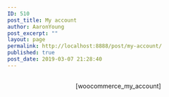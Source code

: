 ```yaml
---
ID: 510
post_title: My account
author: AaronYoung
post_excerpt: ""
layout: page
permalink: http://localhost:8888/post/my-account/
published: true
post_date: 2019-03-07 21:28:40
---
```

<div id="pl-510"  class="panel-layout" ><div id="pg-510-0"  class="panel-grid panel-no-style" ><div id="pgc-510-0-0"  class="panel-grid-cell"  data-weight="1" ><div id="panel-510-0-0-0" class="so-panel widget widget_sow-editor panel-first-child panel-last-child" data-index="0" data-style="{&quot;background_image_attachment&quot;:false,&quot;background_display&quot;:&quot;tile&quot;,&quot;animation_once&quot;:&quot;&quot;}" ><div class="so-widget-sow-editor so-widget-sow-editor-base">
<div class="siteorigin-widget-tinymce textwidget">
	
<p style="text-align: center; margin-top:30px;">[woocommerce_my_account]</p></div>
</div></div></div></div></div>
